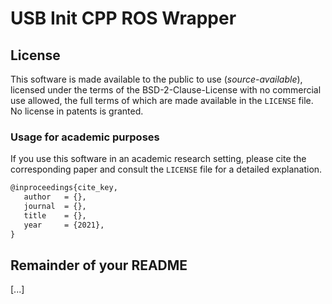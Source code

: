 # USB Init CPP ROS Wrapper

## License
This software is made available to the public to use (_source-available_), licensed under the terms of the BSD-2-Clause-License with no commercial use allowed, the full terms of which are made available in the `LICENSE` file. No license in patents is granted.

### Usage for academic purposes
If you use this software in an academic research setting, please cite the
corresponding paper and consult the `LICENSE` file for a detailed explanation.

```latex
@inproceedings{cite_key,
   author   = {},
   journal  = {},
   title    = {},
   year     = {2021},
}
```

## Remainder of your README

[...]
